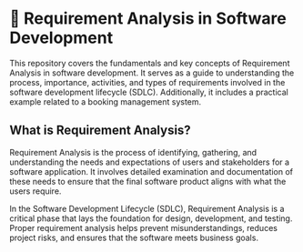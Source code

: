 # 📘 Requirement Analysis in Software Development

This repository covers the fundamentals and key concepts of Requirement Analysis in software development. It serves as a guide to understanding the process, importance, activities, and types of requirements involved in the software development lifecycle (SDLC). Additionally, it includes a practical example related to a booking management system.

## What is Requirement Analysis?

Requirement Analysis is the process of identifying, gathering, and understanding the needs and expectations of users and stakeholders for a software application. It involves detailed examination and documentation of these needs to ensure that the final software product aligns with what the users require.

In the Software Development Lifecycle (SDLC), Requirement Analysis is a critical phase that lays the foundation for design, development, and testing. Proper requirement analysis helps prevent misunderstandings, reduces project risks, and ensures that the software meets business goals.

